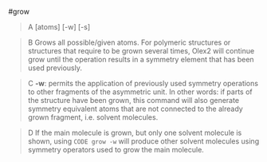 #grow

>A [atoms] [-w] [-s]

>B Grows all possible/given atoms. For polymeric structures or structures that require to be grown several times, Olex2 will continue grow until the operation results in a symmetry element that has been used previously.

>C **-w**: permits the application of previously used symmetry operations to other fragments of the asymmetric unit. In other words: if parts of the structure have been grown, this command will also generate symmetry equivalent atoms that are not connected to the already grown fragment, i.e. solvent molecules.

>D If the main molecule is grown, but only one solvent molecule is shown, using `CODE grow -w` will produce other solvent molecules using symmetry operators used to grow the main molecule.
